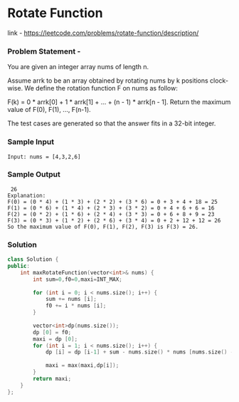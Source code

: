 # Rotate Function

link - https://leetcode.com/problems/rotate-function/description/

### Problem Statement - 

You are given an integer array nums of length n.

Assume arrk to be an array obtained by rotating nums by k positions clock-wise. We define the rotation function F on nums as follow:

F(k) = 0 * arrk[0] + 1 * arrk[1] + ... + (n - 1) * arrk[n - 1].
Return the maximum value of F(0), F(1), ..., F(n-1).

The test cases are generated so that the answer fits in a 32-bit integer.

### Sample Input
```
Input: nums = [4,3,2,6]
```
### Sample Output
```
 26
Explanation:
F(0) = (0 * 4) + (1 * 3) + (2 * 2) + (3 * 6) = 0 + 3 + 4 + 18 = 25
F(1) = (0 * 6) + (1 * 4) + (2 * 3) + (3 * 2) = 0 + 4 + 6 + 6 = 16
F(2) = (0 * 2) + (1 * 6) + (2 * 4) + (3 * 3) = 0 + 6 + 8 + 9 = 23
F(3) = (0 * 3) + (1 * 2) + (2 * 6) + (3 * 4) = 0 + 2 + 12 + 12 = 26
So the maximum value of F(0), F(1), F(2), F(3) is F(3) = 26.
```



### Solution
```cpp
class Solution {
public:
    int maxRotateFunction(vector<int>& nums) {
        int sum=0,f0=0,maxi=INT_MAX;
        
        for (int i = 0; i < nums.size(); i++) {
            sum += nums [i];
            f0 += i * nums [i];
        }
        
        vector<int>dp(nums.size());
        dp [0] = f0;
        maxi = dp [0];
        for (int i = 1; i < nums.size(); i++) {
            dp [i] = dp [i-1] + sum - nums.size() * nums [nums.size() - i];
            
            maxi = max(maxi,dp[i]);
        }
        return maxi;
    }
};
```